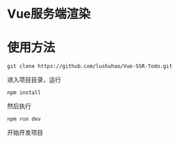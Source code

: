 # Vue服务端渲染

# 使用方法
```
git clone https://github.com/lushuhao/Vue-SSR-Todo.git
```
进入项目目录，运行
```
npm install
```
然后执行
```
npm run dev
```
开始开发项目
